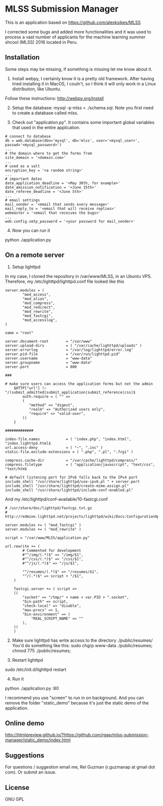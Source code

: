 # MLSS Submission Manager

This is an application based on https://github.com/alexksikes/MLSS

I corrected some bugs and added more functionalities and it was used to process a vast number of applicants for the machine learning summer shcool (MLSS) 2016 located in Peru. 

## Installation

Some steps may be missing, if something is missing let me know about it.

1) Install webpy, I certainly know it is a pretty old framework. After having tried installing it in MacOS, I couln't, so I think it will only work in a Linux distribution, like Ubuntu.

Follow these instructions: http://webpy.org/install

2) Setup the database: mysql -p mlss < ./schema.sql. Note you first need to create a database called mlss.

3) Check out "application.py". It contains some important global variables that used in the entire application.

```
# connect to database
db = web.database(dbn='mysql', db='mlss', user='<mysql_user>', passwd='<mysql_password>')
...
# the domain where to get the forms from
site_domain = '<domain.com>'
...
# used as a salt
encryption_key = '<a random string>'
...
# important dates
date_application_deadline = '<May 30th, for example>'
date_amission_notification = '<June 15th>'
date_referee_deadline = '<June 5th>'
...
# email settings
mail_sender = '<email that sends every message>'
mail_reply_to = '<email that will receive replies>'
webmaster = '<email that receives the bugs>'
...
web.config.smtp_password = '<your password for mail_sender>'
```

4) Now you can run it

python ./application.py

## On a remote server

1) Setup lighttpd

In my case, I cloned the repository in /var/www/MLSS, in an Ubuntu VPS. Therefore, my /etc/lighttpd/lighttpd.conf file looked like this

```
server.modules = (
        "mod_access",
        "mod_alias",
        "mod_compress",
        "mod_redirect",
        "mod_rewrite",
        "mod_fastcgi",
        "mod_accesslog",
)

name = "root"

server.document-root        = "/var/www"
server.upload-dirs          = ( "/var/cache/lighttpd/uploads" )
server.errorlog             = "/var/log/lighttpd/error.log"
server.pid-file             = "/var/run/lighttpd.pid"
server.username             = "www-data"
server.groupname            = "www-data"
server.port                 = 800

###

# make sure users can access the application forms but not the admin
    $HTTP["url"] !~ "/(submit_admitted|submit_application|submit_reference|css|$
        auth.require = ( "" =>
        (
           "method" => "digest",
           "realm" => "Authorized users only",
           "require" => "valid-user",
        ))
    }

#############

index-file.names            = ( "index.php", "index.html", "index.lighttpd.html$
url.access-deny             = ( "~", ".inc" )
static-file.exclude-extensions = ( ".php", ".pl", ".fcgi" )

compress.cache-dir          = "/var/cache/lighttpd/compress/"
compress.filetype           = ( "application/javascript", "text/css", "text/htm$

# default listening port for IPv6 falls back to the IPv4 port
include_shell "/usr/share/lighttpd/use-ipv6.pl " + server.port
include_shell "/usr/share/lighttpd/create-mime.assign.pl"
include_shell "/usr/share/lighttpd/include-conf-enabled.pl"
```

And my /etc/lighttpd/conf-available/10-fastcgi.conf

```
# /usr/share/doc/lighttpd/fastcgi.txt.gz
# http://redmine.lighttpd.net/projects/lighttpd/wiki/Docs:ConfigurationOptions#$

server.modules += ( "mod_fastcgi" )
server.modules += ( "mod_rewrite" )

script = "/var/www/MLSS/application.py"

url.rewrite += (
        # Commented for development
        #"^/img/(.*)$" => "/img/$1",
        #"^/css/(.*)$" => "/css/$1",
        #"^/js/(.*)$" => "/js/$1",

        "^/resumes/(.*)$" => "/resumes/$1",
        "^/(.*)$" => script + "/$1",
    )

    fastcgi.server += ( script =>
    ((
        "socket" => "/tmp/" + name + var.PID + ".socket",
        "bin-path" => script,
        "check-local" => "disable",
        "max-procs" => 1,
        "bin-environment" => (
            "REAL_SCRIPT_NAME" => ""
        ),
    ))
    )
```

2) Make sure lighttpd has write access to the directory ./public/resumes/
You'd do something like this: sudo chgrp www-data ./public/resumes; chmod 775 ./public/resumes;

3) Restart lighttpd

sudo /etc/init.d/lighttpd restart

4) Run it

python ./application.py <IP address>:80

I recommend you use "screen" to run in on background.
And you can remove the folder "static_demo" because it's just the static demo of the application.

## Online demo

http://htmlpreview.github.io/?https://github.com/rgap/mlss-submission-manager/static_demo/index.html

## Suggestions

For questions / suggestion email me, Rel Guzman (r.guzmanap at gmail dot com). Or submit an issue.

## License

GNU GPL
